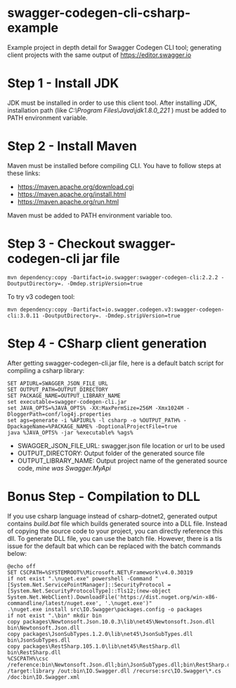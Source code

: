 # swagger-codegen-cli-csharp-example
Example project in depth detail for Swagger Codegen CLI tool; generating client projects with the same output of https://editor.swagger.io

# Step 1 - Install JDK
JDK must be installed in order to use this client tool. After installing JDK, installation path (like  *C:\Program Files\Java\jdk1.8.0_221* ) must be added to PATH environment variable.

# Step 2 - Install Maven
Maven must be installed before compiling CLI. You have to follow steps at these links:
- https://maven.apache.org/download.cgi
- https://maven.apache.org/install.html
- https://maven.apache.org/run.html

Maven must be added to PATH environment variable too.

# Step 3 - Checkout swagger-codegen-cli jar file
```
mvn dependency:copy -Dartifact=io.swagger:swagger-codegen-cli:2.2.2 -DoutputDirectory=. -Dmdep.stripVersion=true
```
To try v3 codegen tool:
```
mvn dependency:copy -Dartifact=io.swagger.codegen.v3:swagger-codegen-cli:3.0.11 -DoutputDirectory=. -Dmdep.stripVersion=true
```

# Step 4 - CSharp client generation
After getting swagger-codegen-cli.jar file, here is a default batch script for compiling a csharp library:
```
SET APIURL=SWAGGER_JSON_FILE_URL
SET OUTPUT_PATH=OUTPUT_DIRECTORY
SET PACKAGE_NAME=OUTPUT_LIBRARY_NAME
set executable=swagger-codegen-cli.jar
set JAVA_OPTS=%JAVA_OPTS% -XX:MaxPermSize=256M -Xmx1024M -DloggerPath=conf/log4j.properties
set ags=generate -i %APIURL% -l csharp -o %OUTPUT_PATH% -DpackageName=%PACKAGE_NAME% -DoptionalProjectFile=true
java %JAVA_OPTS% -jar %executable% %ags%

```
- SWAGGER_JSON_FILE_URL: swagger.json file location or url to be used
- OUTPUT_DIRECTORY: Output folder of the generated source file
- OUTPUT_LIBRARY_NAME: Output project name of the generated source code, *mine was Swagger.MyApi*

# Bonus Step - Compilation to DLL
If you use csharp language instead of csharp-dotnet2, generated output contains *build.bat* file which builds generated source into a DLL file. Instead of copying the source code to your project, you can directly reference this dll. 
To generate DLL file, you can use the batch file. However, there is a tls issue for the default bat which can be replaced with the batch commands below:

```
@echo off
SET CSCPATH=%SYSTEMROOT%\Microsoft.NET\Framework\v4.0.30319
if not exist ".\nuget.exe" powershell -Command "[System.Net.ServicePointManager]::SecurityProtocol = [System.Net.SecurityProtocolType]::Tls12;(new-object System.Net.WebClient).DownloadFile('https://dist.nuget.org/win-x86-commandline/latest/nuget.exe', '.\nuget.exe')"
.\nuget.exe install src\IO.Swagger\packages.config -o packages
if not exist ".\bin" mkdir bin
copy packages\Newtonsoft.Json.10.0.3\lib\net45\Newtonsoft.Json.dll bin\Newtonsoft.Json.dll
copy packages\JsonSubTypes.1.2.0\lib\net45\JsonSubTypes.dll bin\JsonSubTypes.dll
copy packages\RestSharp.105.1.0\lib\net45\RestSharp.dll bin\RestSharp.dll
%CSCPATH%\csc  /reference:bin\Newtonsoft.Json.dll;bin\JsonSubTypes.dll;bin\RestSharp.dll;System.ComponentModel.DataAnnotations.dll  /target:library /out:bin\IO.Swagger.dll /recurse:src\IO.Swagger\*.cs /doc:bin\IO.Swagger.xml

```

